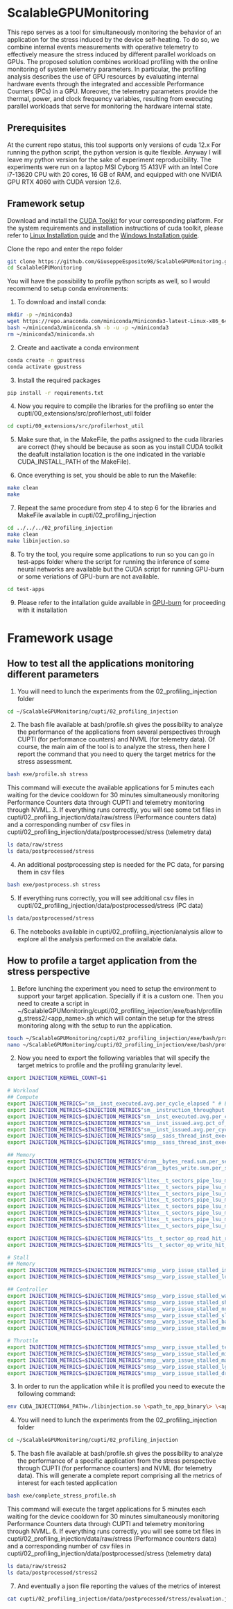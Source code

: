 # ScalableGPUMonitoring
This repo serves as a tool for simultaneously monitoring the behavior of an application for the stress induced by the device self-heating. To do so, we combine internal events measurements with operative telemetry to effectively measure the stress induced by different parallel workloads on GPUs. The proposed solution combines workload profiling with the online monitoring of system telemetry parameters. In particular, the profiling analysis describes the use of GPU resources by evaluating internal hardware events through the integrated and accessible Performance Counters (PCs) in a GPU. Moreover, the telemetry parameters provide the thermal, power, and clock frequency variables, resulting from executing parallel workloads that serve for monitoring the hardware internal state.

## Prerequisites
At the current repo status, this tool supports only versions of cuda 12.x
For running the python script, the python version is quite flexible. Anyway I will leave my python version for the sake of experiment reproducibility.
The experiments were run on a laptop MSI Cyborg 15 A13VF with an Intel Core i7-13620 CPU with 20 cores, 16 GB of RAM, and equipped with one NVIDIA GPU RTX 4060 with CUDA version 12.6.

## Framework setup
Download and install the [CUDA Toolkit](https://developer.nvidia.com/cuda-downloads) for your corresponding platform. For the system requirements and installation instructions of cuda toolkit, please refer to [Linux Installation guide](http://docs.nvidia.com/cuda/cuda-installation-guide-linux/) and the [Windows Installation guide](http://docs.nvidia.com/cuda/cuda-installation-guide-microsoft-windows/index.html).

Clone the repo and enter the repo folder
```bash
git clone https://github.com/GiuseppeEsposito98/ScalableGPUMonitoring.git
cd ScalableGPUMonitoring
```

You will have the possibility to profile python scripts as well, so I would recommend to setup conda environments:
1. To download and install conda:
```bash
mkdir -p ~/miniconda3
wget https://repo.anaconda.com/miniconda/Miniconda3-latest-Linux-x86_64.sh -O ~/miniconda3/miniconda.sh
bash ~/miniconda3/miniconda.sh -b -u -p ~/miniconda3
rm ~/miniconda3/miniconda.sh
```
2. Create and aactivate a conda environment
```bash
conda create -n gpustress
conda activate gpustress
```
3. Install the required packages
```bash
pip install -r requirements.txt
```

4. Now you require to compile the libraries for the profiling so enter the cupti/00_extensions/src/profilerhost_util folder
```bash
cd cupti/00_extensions/src/profilerhost_util
```
5. Make sure that, in the MakeFile, the paths assigned to the cuda libraries are correct (they should be because as soon as you install CUDA toolkit the deafult installation location is the one indicated in the variable CUDA_INSTALL_PATH of the MakeFile).

6. Once everything is set, you should be able to run the Makefile:
```bash
make clean
make
```
7. Repeat the same procedure from step 4 to step 6 for the libraries and MakeFile available in cupti/02_profiling_injection
```bash
cd ../../../02_profiling_injection 
make clean
make libinjection.so
``` 

8. To try the tool, you require some applications to run so you can go in test-apps folder where the script for running the inference of some neural networks are available but the CUDA script for running GPU-burn or some veriations of GPU-burn are not available.
```bash
cd test-apps
```

9. Please refer to the intallation guide available in [GPU-burn](https://github.com/wilicc/gpu-burn) for proceeding with it installation

# Framework usage

## How to test all the applications monitoring different parameters

1. You will need to lunch the experiments from the 02_profiling_injection folder
```bash
cd ~/ScalableGPUMonitoring/cupti/02_profiling_injection
```
2. The bash file available at bash/profile.sh gives the possibility to analyze the performance of the applications from several perspectives through CUPTI (for performance counters) and NVML (for telemetry data). Of course, the main aim of the tool is to analyze the stress, then here I report the command that you need to query the target metrics for the stress assessment.
```bash
bash exe/profile.sh stress
```
This command will execute the available applications for 5 minutes each waiting for the device cooldown for 30 minutes simultaneously monitoring Performance Counters data through CUPTI and telemetry monitoring through NVML. 
3. If everything runs correctly, you will see some txt files in cupti/02_profiling_injection/data/raw/stress (Performance counters data) and a corresponding number of csv files in cupti/02_profiling_injection/data/postprocessed/stress (telemetry data)
```bash
ls data/raw/stress
ls data/postprocessed/stress
```
4. An additional postprocessing step is needed for the PC data, for parsing them in csv files
```bash
bash exe/postprocess.sh stress
```
5. If everything runs correctly, you will see additional csv files in cupti/02_profiling_injection/data/postprocessed/stress (PC data)
```bash
ls data/postprocessed/stress
```
6. The notebooks available in cupti/02_profiling_injection/analysis allow to explore all the analysis performed on the available data. 

## How to profile a target application from the stress perspective
1. Before lunching the experiment you need to setup the environment to support your target application. Specially if it is a custom one. Then you need to create a script in ~/ScalableGPUMonitoring/cupti/02_profiling_injection/exe/bash/profiling_stress2/<app_name>.sh which will contain the setup for the stress monitoring along with the setup to run the application. 
```bash
touch ~/ScalableGPUMonitoring/cupti/02_profiling_injection/exe/bash/profiling_stress2/\<app_name\>.sh
nano ~/ScalableGPUMonitoring/cupti/02_profiling_injection/exe/bash/profiling_stress2/\<app_name\>.sh
```
2. Now you need to export the following variables that will specify the target metrics to profile and the profiling granularity level.
```bash
export INJECTION_KERNEL_COUNT=$1

# Workload
## Compute
export INJECTION_METRICS="sm__inst_executed.avg.per_cycle_elapsed " # Executed Ipc Elapsed
export INJECTION_METRICS=$INJECTION_METRICS"sm__instruction_throughput.avg.pct_of_peak_sustained_active " # SM Busy
export INJECTION_METRICS=$INJECTION_METRICS"sm__inst_executed.avg.per_cycle_active " # Executed Ipc Active
export INJECTION_METRICS=$INJECTION_METRICS"sm__inst_issued.avg.pct_of_peak_sustained_active " # Issue Slots Busy
export INJECTION_METRICS=$INJECTION_METRICS"sm__inst_issued.avg.per_cycle_active " # Issued Ipc Active
export INJECTION_METRICS=$INJECTION_METRICS"smsp__sass_thread_inst_executed_op_fp64_pred_on.sum "  # inst_fp_64
export INJECTION_METRICS=$INJECTION_METRICS"smsp__sass_thread_inst_executed_op_integer_pred_on.sum " # inst_integer

## Memory 
export INJECTION_METRICS=$INJECTION_METRICS"dram__bytes_read.sum.per_second " # dram_read_throughput
export INJECTION_METRICS=$INJECTION_METRICS"dram__bytes_write.sum.per_second " # dram_write_throughput

export INJECTION_METRICS=$INJECTION_METRICS"l1tex__t_sectors_pipe_lsu_mem_global_op_ld_lookup_hit.sum " # global_hit_rate
export INJECTION_METRICS=$INJECTION_METRICS"l1tex__t_sectors_pipe_lsu_mem_global_op_st_lookup_hit.sum " # global_hit_rate
export INJECTION_METRICS=$INJECTION_METRICS"l1tex__t_sectors_pipe_lsu_mem_global_op_red_lookup_hit.sum " # global_hit_rate
export INJECTION_METRICS=$INJECTION_METRICS"l1tex__t_sectors_pipe_lsu_mem_global_op_atom_lookup_hit.sum " # global_hit_rate
export INJECTION_METRICS=$INJECTION_METRICS"l1tex__t_sectors_pipe_lsu_mem_global_op_ld.sum " # global_hit_rate
export INJECTION_METRICS=$INJECTION_METRICS"l1tex__t_sectors_pipe_lsu_mem_global_op_st.sum " # global_hit_rate
export INJECTION_METRICS=$INJECTION_METRICS"l1tex__t_sectors_pipe_lsu_mem_global_op_red.sum " # global_hit_rate
export INJECTION_METRICS=$INJECTION_METRICS"l1tex__t_sectors_pipe_lsu_mem_global_op_atom.sum " # global_hit_rate

export INJECTION_METRICS=$INJECTION_METRICS"lts__t_sector_op_read_hit_rate.pct " # L2 hit rate read
export INJECTION_METRICS=$INJECTION_METRICS"lts__t_sector_op_write_hit_rate.pct " # L2 hit rate write

# Stall
## Memory
export INJECTION_METRICS=$INJECTION_METRICS"smsp__warp_issue_stalled_imc_miss_per_warp_active.pct " # stall_constant_memory_dependency
export INJECTION_METRICS=$INJECTION_METRICS"smsp__warp_issue_stalled_long_scoreboard_per_warp_active.pct " # stall_memory_dependency

## Controller
export INJECTION_METRICS=$INJECTION_METRICS"smsp__warp_issue_stalled_wait_per_warp_active.pct " # stall_exec_dependency
export INJECTION_METRICS=$INJECTION_METRICS"smsp__warp_issue_stalled_short_scoreboard_per_warp_active.pct " # stall_exec_dependency
export INJECTION_METRICS=$INJECTION_METRICS"smsp__warp_issue_stalled_not_selected_per_warp_active.pct " # stall_not_selected
export INJECTION_METRICS=$INJECTION_METRICS"smsp__warp_issue_stalled_sleeping_per_warp_active.pct " # stall_sleeping
export INJECTION_METRICS=$INJECTION_METRICS"smsp__warp_issue_stalled_barrier_per_warp_active.pct " # stall_sync
export INJECTION_METRICS=$INJECTION_METRICS"smsp__warp_issue_stalled_membar_per_warp_active.pct " # stall_sync

# Throttle
export INJECTION_METRICS=$INJECTION_METRICS"smsp__warp_issue_stalled_tex_throttle_per_warp_active.pct " # stall_texture
export INJECTION_METRICS=$INJECTION_METRICS"smsp__warp_issue_stalled_mio_throttle_per_warp_active.pct " # stall_pipe_busy
export INJECTION_METRICS=$INJECTION_METRICS"smsp__warp_issue_stalled_math_pipe_throttle_per_warp_active.pct " # stall_pipe_busy
export INJECTION_METRICS=$INJECTION_METRICS"smsp__warp_issue_stalled_lg_throttle_per_warp_active.pct " # stall_memory_throttle
export INJECTION_METRICS=$INJECTION_METRICS"smsp__warp_issue_stalled_drain_per_warp_active.pct " # stall_memory_throttle
``` 
3. In order to run the application while it is profiled you need to execute the following command:
```bash
env CUDA_INJECTION64_PATH=./libinjection.so \<path_to_app_binary\> \<app_parameters\> > data/raw/stress/\<app_name\>_$INJECTION_KERNEL_COUNT.txt
```
4. You will need to lunch the experiments from the 02_profiling_injection folder
```bash
cd ~/ScalableGPUMonitoring/cupti/02_profiling_injection
```
5. The bash file available at bash/profile.sh gives the possibility to analyze the performance of a specific application from the stress perspective through CUPTI (for performance counters) and NVML (for telemetry data). This will generate a complete report comprising all the metrics of interest for each tested application
```bash
bash exe/complete_stress_profile.sh
```
This command will execute the target applications for 5 minutes each waiting for the device cooldown for 30 minutes simultaneously monitoring Performance Counters data through CUPTI and telemetry monitoring through NVML. 
6. If everything runs correctly, you will see some txt files in cupti/02_profiling_injection/data/raw/stress (Performance counters data) and a corresponding number of csv files in cupti/02_profiling_injection/data/postprocessed/stress (telemetry data)
```bash
ls data/raw/stress2
ls data/postprocessed/stress2
```
7. And eventually a json file reporting the values of the metrics of interest
```bash
cat cupti/02_profiling_injection/data/postprocessed/stress/evaluation.json
```